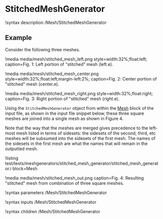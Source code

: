 # StitchedMeshGenerator

!syntax description /Mesh/StitchedMeshGenerator

## Example

Consider the following three meshes.

!media media/mesh/stitched_mesh_left.png style=width:32%;float:left; caption=Fig. 1: Left portion of "stitched" mesh (left.e).

!media media/mesh/stitched_mesh_center.png style=width:32%;float:left;margin-left:2%; caption=Fig. 2: Center portion of "stitched" mesh (center.e).

!media media/mesh/stitched_mesh_right.png style=width:32%;float:right; caption=Fig. 3: Right portion of "stitched" mesh (right.e).

Using the `StitchedMeshGenerator` object from within the [Mesh](/Mesh/index.md) block of the input file, as shown in the input
file snippet below, these three square meshes are joined into a single mesh as shown in Figure 4.

Note that the way that the meshes are merged gives precedence to the left-most mesh listed in terms of sidesets: the sidesets of the second, third, etc meshes will be subsumed into the sidesets of the first mesh. The names of the sidesets in the first mesh are what the names that will remain in the outputted mesh. 

!listing test/tests/meshgenerators/stitched_mesh_generator/stitched_mesh_generator.i block=Mesh

!media media/mesh/stitched_mesh_out.png caption=Fig. 4: Resulting "stitched" mesh from combination of three square meshes.

!syntax parameters /Mesh/StitchedMeshGenerator

!syntax inputs /Mesh/StitchedMeshGenerator

!syntax children /Mesh/StitchedMeshGenerator
